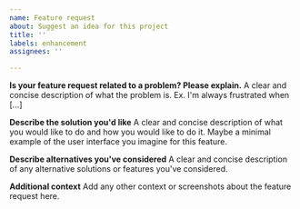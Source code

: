 ```yaml
---
name: Feature request
about: Suggest an idea for this project
title: ''
labels: enhancement
assignees: ''

---
```


**Is your feature request related to a problem? Please explain.**
A clear and concise description of what the problem is. Ex. I'm always frustrated when [...]

**Describe the solution you'd like**
A clear and concise description of what you would like to do and how you would like to do it. Maybe a minimal example of the user interface you imagine for this feature.

**Describe alternatives you've considered**
A clear and concise description of any alternative solutions or features you've considered.

**Additional context**
Add any other context or screenshots about the feature request here.
